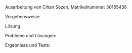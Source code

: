 Ausarbeitung von Cihan Sözen, Matrikelnummer: 30165436

Vorgehensweise:

Lösung:

Probleme und Lösungen:

Ergebnisse und Tests: